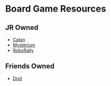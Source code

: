 # Board Game Resources

## JR Owned
- [Catan](settlers-of-catan.md)
- [Mysterium](mysterium.md)
- [RoboRally](roborally.md)

## Friends Owned
- [Dixit](dixit.md)
